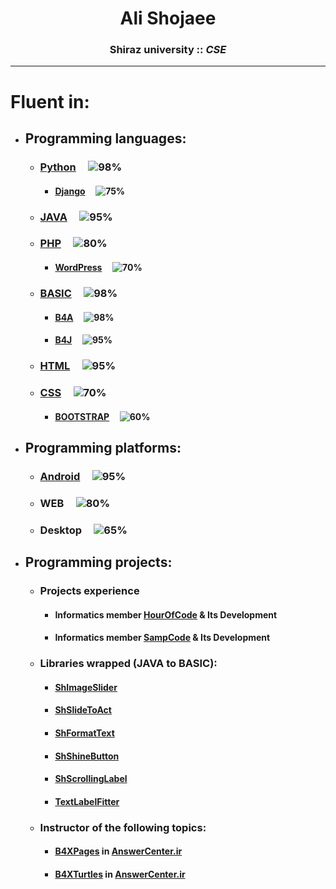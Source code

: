 <h1 align="center">Ali Shojaee</h1>

<h3 align=center>Shiraz university :: <b><i>CSE</i></b></h3>

- ---
# Fluent in:
* ## Programming languages:
  * ### [Python](https://www.python.org/) &nbsp;&nbsp;&nbsp; ![98%](https://progress-bar.dev/98)
    * #### [Django](https://www.djangoproject.com/) &nbsp;&nbsp;&nbsp; ![75%](https://progress-bar.dev/75)
  * ### [JAVA](https://www.java.com/) &nbsp;&nbsp;&nbsp; ![95%](https://progress-bar.dev/95)
  * ### [PHP](https://www.php.net/) &nbsp;&nbsp;&nbsp; ![80%](https://progress-bar.dev/80)
     * #### [WordPress](https://wordpress.org/download/) &nbsp;&nbsp;&nbsp; ![70%](https://progress-bar.dev/70)
  * ### [BASIC](https://www.b4x.com/) &nbsp;&nbsp;&nbsp; ![98%](https://progress-bar.dev/98)
    * #### [B4A](https://www.b4x.com/b4a.html) &nbsp;&nbsp;&nbsp; ![98%](https://progress-bar.dev/98)
    * #### [B4J](https://www.b4x.com/b4j.html) &nbsp;&nbsp;&nbsp; ![95%](https://progress-bar.dev/95)
  * ### [HTML](https://developer.mozilla.org/) &nbsp;&nbsp;&nbsp; ![95%](https://progress-bar.dev/95)
  * ### [CSS](https://developer.mozilla.org/en-US/docs/Web/CSS) &nbsp;&nbsp;&nbsp; ![70%](https://progress-bar.dev/70)
    * #### [BOOTSTRAP](https://getbootstrap.com/) &nbsp;&nbsp;&nbsp; ![60%](https://progress-bar.dev/60)

* ## Programming platforms:
  * ### [Android](https://developer.android.com/) &nbsp;&nbsp;&nbsp; ![95%](https://progress-bar.dev/95)
  * ### WEB &nbsp;&nbsp;&nbsp; ![80%](https://progress-bar.dev/80)
  * ### Desktop &nbsp;&nbsp;&nbsp; ![65%](https://progress-bar.dev/65)
  
* ## Programming projects:
  * ### Projects experience
    * #### Informatics member [HourOfCode](https://hocshirazu.ir) & Its Development
    * #### Informatics member [SampCode](https://sampcode.hocshirazu.ir) & Its Development
  * ### Libraries wrapped (JAVA to BASIC):
    * #### [ShImageSlider](https://answercenter.ir/store/product/161-shimageslider-%D8%A7%D8%B3%D9%84%D8%A7%DB%8C%D8%AF%D8%B1-%D8%B9%DA%A9%D8%B3-%D8%AD%D8%B1%D9%81%D9%87%E2%80%8C%D8%A7%DB%8C/)
    * #### [ShSlideToAct](https://www.b4x.com/android/forum/threads/shslidetoact-wrapped-from-kotlin.125238/#post-781786)
    * #### [ShFormatText](https://answercenter.ir/topic/38084-%DA%A9%D8%AA%D8%A7%D8%A8%D8%AE%D9%88%D9%86%D9%87-shformattext-%D8%AC%D8%AF%D8%A7-%DA%A9%D8%B1%D8%AF%D9%86-%D8%B3%D9%87-%D8%B1%D9%82%D9%85-%D8%B3%D9%87-%D8%B1%D9%82%D9%85-%D8%A7%D8%B9%D8%AF%D8%A7%D8%AF-%D8%AF%D8%B1-%DB%8C%DA%A9-%D8%AE%D8%B7/)
    * #### [ShShineButton](https://answercenter.ir/topic/28904-%D8%AF%D8%B1%DB%8C%D8%A7%D9%81%D8%AA-%DA%A9%D8%AA%D8%A7%D8%A8%D8%AE%D8%A7%D9%86%D9%87-shshinebutton-%D8%B1%D9%BE-%D8%B4%D8%AF%D9%87/)
    * #### [ShScrollingLabel](https://answercenter.ir/topic/28173-%DA%A9%D8%AA%D8%A7%D8%A8%D8%AE%D8%A7%D9%86%D9%87-%DA%A9%D8%A7%D8%B1%D8%A8%D8%B1%D8%AF%DB%8C-shscrollinglabel-%D9%84%DB%8C%D8%A8%D9%84-%D9%82%D8%A7%D8%A8%D9%84-%D8%A7%D8%B3%DA%A9%D8%B1%D9%88%D9%84/#comment-143865)
    * #### [TextLabelFitter](https://answercenter.ir/topic/24351-%DA%A9%D8%AA%D8%A7%D8%A8%D8%AE%D8%A7%D9%86%D9%87-textlabelfitter-%D9%81%DB%8C%D8%AA-%DA%A9%D8%B1%D8%AF%D9%86-%D9%85%D8%AA%D9%86-%D8%AF%D8%B1-%D9%84%DB%8C%D8%A8%D9%84/)
  * ### Instructor of the following topics:
    * #### [B4XPages](https://www.b4x.com/android/forum/threads/b4x-b4xpages-cross-platform-and-simple-framework-for-managing-multiple-pages.118901/) in [AnswerCenter.ir](https://answercenter.ir/topic/27716-%D8%A2%D9%85%D9%88%D8%B2%D8%B4-%DA%A9%D8%A7%D9%85%D9%84-%DA%A9%D8%A7%D8%B1-%D8%A8%D8%A7-b4xpages-%D8%A8%D8%B3%DB%8C%D8%A7%D8%B1-%DA%A9%D8%A7%D8%B1%D8%A8%D8%B1%D8%AF%DB%8C-%D9%88-%D9%85%D9%87%D9%85/)
    * #### [B4XTurtles](https://www.b4x.com/android/forum/threads/b4x-%F0%9F%90%A2-b4xturtle-library-for-teachers-and-parents.116700/) in [AnswerCenter.ir](https://answercenter.ir/topic/28616-%D8%A2%D9%85%D9%88%D8%B2%D8%B4-%DA%A9%D8%A7%D9%85%D9%84-%DA%A9%D8%A7%D8%B1-%D8%A8%D8%A7-b4xturtle-%D8%A8%D8%B3%DB%8C%D8%A7%D8%B1-%D9%85%D9%87%D9%85-%D9%88-%DA%A9%D8%A7%D8%B1%D8%A8%D8%B1%D8%AF%DB%8C/?tab=comments#comment-142829)

